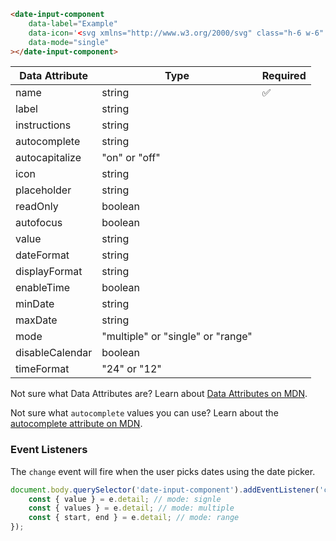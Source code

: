 ```html
<date-input-component
    data-label="Example"
    data-icon='<svg xmlns="http://www.w3.org/2000/svg" class="h-6 w-6" fill="none" viewBox="0 0 24 24" stroke="currentColor"><path stroke-linecap="round" stroke-linejoin="round" stroke-width="2" d="M8 7V3m8 4V3m-9 8h10M5 21h14a2 2 0 002-2V7a2 2 0 00-2-2H5a2 2 0 00-2 2v12a2 2 0 002 2z" /></svg>'
    data-mode="single"
></date-input-component>
```
| Data Attribute | Type | Required |
| -------------- | ---- | -------- |
| name | string | ✅ |
| label | string | |
| instructions | string | |
| autocomplete | string | |
| autocapitalize | "on" or "off" | |
| icon | string | |
| placeholder | string | |
| readOnly | boolean | |
| autofocus | boolean | |
| value | string | |
| dateFormat | string | |
| displayFormat | string | |
| enableTime | boolean | |
| minDate | string | |
| maxDate | string | |
| mode | "multiple" or "single" or "range" | |
| disableCalendar | boolean | |
| timeFormat | "24" or "12" | |

Not sure what Data Attributes are? Learn about [Data Attributes on MDN](https://developer.mozilla.org/en-US/docs/Web/HTML/Global_attributes/data-*).

Not sure what `autocomplete` values you can use? Learn about the [autocomplete attribute on MDN](https://developer.mozilla.org/en-US/docs/Web/HTML/Attributes/autocomplete).

### Event Listeners

The `change` event will fire when the user picks dates using the date picker.

```typescript
document.body.querySelector('date-input-component').addEventListener('change', (e) => {
    const { value } = e.detail; // mode: signle
    const { values } = e.detail; // mode: multiple
    const { start, end } = e.detail; // mode: range
});
```
